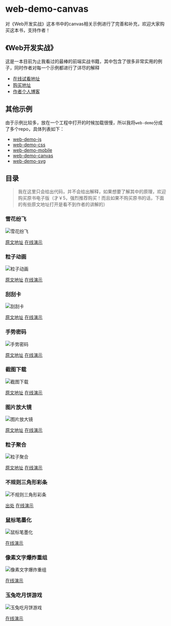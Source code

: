 # web-demo-canvas
对《Web开发实战》这本书中的canvas相关示例进行了完善和补充，欢迎大家购买这本书，支持作者！

## 《Web开发实战》
这是一本目前为止我看过的最棒的前端实战书籍，其中包含了很多非常实用的例子，同时作者对每一个示例都进行了详尽的解释

* [在线试看地址](https://www.kancloud.cn/dennis/javascriptmethod/261471)
* [购买地址](https://www.kancloud.cn/dennis/javascriptmethod)
* [作者个人博客](http://ghmagical.com/)

## 其他示例
由于示例比较多，放在一个工程中打开的时候加载很慢，所以我将`web-demo`分成了多个repo，具体列表如下：

* [web-demo-js](https://github.com/merrier/web-demo-js)
* [web-demo-css](https://github.com/merrier/web-demo-css)
* [web-demo-mobile](https://github.com/merrier/web-demo-mobile)
* [web-demo-canvas](https://github.com/merrier/web-demo-canvas)
* [web-demo-svg](https://github.com/merrier/web-demo-svg)

## 目录
> 我在这里只会给出代码，并不会给出解释，如果想要了解其中的原理，欢迎购买原书电子版（才￥5，强烈推荐购买！而且如果不购买原书的话，下面的有些原文地址打开是看不到作者的讲解的）

### 雪花纷飞

![雪花纷飞](./Sampleimg/snow.gif)

[原文地址](https://www.kancloud.cn/dennis/javascriptmethod/261528)
[在线演示](http://merrier.github.io/web-demo-canvas/snow/snow.html)

### 粒子动画

![粒子动画](./Sampleimg/particle.gif)

[原文地址](https://www.kancloud.cn/dennis/javascriptmethod/261529)
[在线演示](http://merrier.github.io/web-demo-canvas/particle/particle.html)

### 刮刮卡

![刮刮卡](./Sampleimg/card.gif)

[原文地址](https://www.kancloud.cn/dennis/javascriptmethod/261530)
[在线演示](http://merrier.github.io/web-demo-canvas/card/card.html)

### 手势密码

![手势密码](./Sampleimg/gestureLock.gif)

[原文地址](https://www.kancloud.cn/dennis/javascriptmethod/261531)
[在线演示](http://merrier.github.io/web-demo-canvas/gestureLock/gestureLock.html)

### 截图下载

![截图下载](./Sampleimg/printscreen.png)

[原文地址](https://www.kancloud.cn/dennis/javascriptmethod/261532)
[在线演示](http://merrier.github.io/web-demo-canvas/printscreen/printscreen.html)

### 图片放大镜

![图片放大镜](./Sampleimg/glass.gif)

[原文地址](https://www.kancloud.cn/dennis/javascriptmethod/261533)
[在线演示](http://merrier.github.io/web-demo-canvas/glass/glass.html)

### 粒子聚合

![粒子聚合](./Sampleimg/explode.gif)

[原文地址](https://www.kancloud.cn/dennis/javascriptmethod/266767)
[在线演示](http://merrier.github.io/web-demo-canvas/explode/explode.html)

### 不规则三角形彩条

![不规则三角形彩条](./Sampleimg/colorBar.png)

[出处](http://evanyou.me/)
[在线演示](http://merrier.github.io/web-demo-canvas/colorBar/colorBar.html)

### 鼠标笔墨化

![鼠标笔墨化](./Sampleimg/mouseInk.png)

<!-- [出处](http://evanyou.me/) -->
[在线演示](http://merrier.github.io/web-demo-canvas/mouseInk/index.html)

### 像素文字爆炸重组

![像素文字爆炸重组](./Sampleimg/pixelText.png)

<!-- [出处](http://evanyou.me/) -->
[在线演示](http://merrier.github.io/web-demo-canvas/pixelText/index.html)

### 玉兔吃月饼游戏

![玉兔吃月饼游戏](./Sampleimg/rabbitCake.png)

<!-- [出处](http://evanyou.me/) -->
[在线演示](http://merrier.github.io/web-demo-canvas/rabbitCake/index.html)